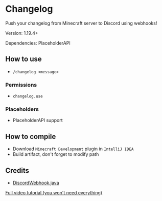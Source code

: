 # Changelog
Push your changelog from Minecraft server to Discord using webhooks!

Version: 1.19.4+

Dependencies: PlaceholderAPI

## How to use
- `/changelog <message>`

### Permissions
- `changelog.use`

### Placeholders
-  PlaceholderAPI support

## How to compile
- Download `Minecraft Development` plugin in `IntelliJ IDEA`
- Build artifact, don't forget to modify path

## Credits
- [DiscordWebhook.java](https://gist.github.com/k3kdude/fba6f6b37594eae3d6f9475330733bdb)

[Full video tutorial (you won't need everything)](https://www.youtube.com/watch?v=5DBJcz0ceaw)
